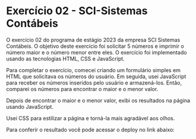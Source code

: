 # Exercício 02 - SCI-Sistemas Contábeis

O exercício 02 do programa de estágio 2023 da empresa SCI Sistemas Contábeis. O objetivo deste exercício foi solicitar 5 números e imprimir o número maior e o 
número menor entre eles. O exercício foi implementado usando as tecnologias HTML, CSS e JavaScript.

Para completar o exercício, comecei criando um formulário simples em HTML que solicitava os números do usuário. Em seguida, usei JavaScript para receber os números 
inseridos pelo usuário e armazená-los. Então, comparei os números para encontrar o maior e o menor valor.

Depois de encontrar o maior e o menor valor, exibi os resultados na página usando JavaScript. 

Usei CSS para estilizar a página e torná-la mais agradável aos olhos.

Para conferir o resultado você pode acessar o deploy no link abaixo:

